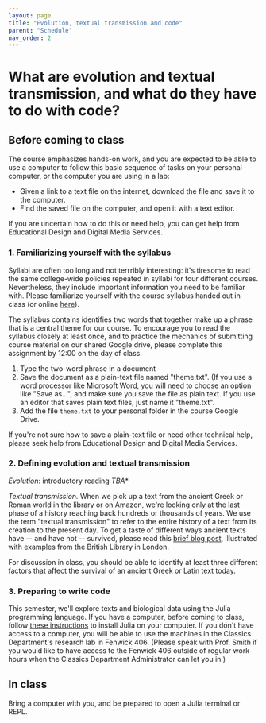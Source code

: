 ```yaml
---
layout: page
title: "Evolution, textual transmission and code"
parent: "Schedule"
nav_order: 2
---
```



# What are evolution and textual transmission, and what do they have to do with code?

## Before coming to class

The course emphasizes hands-on work, and you are expected to be able to use a computer to follow this basic sequence of tasks on your personal computer, or the computer you are using in a lab:

- Given a link to a text file on the internet, download the file and save it to the computer.
- Find the saved file on the computer, and open it with a text editor.

If you are uncertain how to do this or need help, you can get help from Educational Design and Digital Media Services.


### 1. Familiarizing yourself with the syllabus

Syllabi are often too long and not terrribly interesting: it's tiresome to read the same college-wide policies repeated in syllabi for four different courses. Nevertheless, they include important information you need to be familiar with. Please familiarize yourself with the course syllabus handed out in class (or online [here](https://neelsmith.github.io/papyrus_to_pixels/syllabus/)).

The syllabus contains identifies two words that together make up a phrase that is a central theme for our course. To encourage you to read the syllabus closely at least once, and to practice the mechanics of submitting course material on our shared Google drive, please complete this assignment by 12:00 on the day of class.

1. Type the two-word phrase in a document
2. Save the document as a plain-text file named "theme.txt".  (If you use a word processor like Microsoft Word, you will need to choose an option like "Save as...", and make sure you save the file as plain text.  If you use an editor that saves plain text files, just name it "theme.txt". 
3. Add the file `theme.txt` to your personal folder in the course Google Drive.

If you're not sure how to save a plain-text file or need other technical help, please seek help from Educational Design and Digital Media Services.



### 2. Defining evolution and textual transmission


*Evolution*: introductory reading *TBA**

*Textual transmission.* When we pick up a text from the ancient Greek or Roman world in the library or on Amazon, we're looking only at the last phase of a history reaching back hundreds or thousands of years. We use the term "textual transmission" to refer to the entire history of a text from its creation to the present day. To get a taste of different ways ancient texts have -- and have not -- survived, please read this [brief blog post](https://brewminate.com/classics-lost-and-found-the-survival-of-ancient-texts/), illustrated with examples from the British Library in London.

For discussion in class, you should be able to identify at least three different factors that affect the survival of an ancient Greek or Latin text today.

### 3. Preparing to write code

This semester, we'll explore texts and biological data using the Julia programming language. If you have a computer, before coming to class, follow [these instructions](../../techprereqs/) to install Julia on your computer. If you don't have access to a computer, you will be able to use the machines in the Classics Department's research lab in Fenwick 406.  (Please speak with Prof. Smith if you would like to have access to the Fenwick 406 outside of regular work hours when the Classics Department Administrator can let you in.)


## In class

Bring a computer with you, and be prepared to open a Julia terminal or REPL.